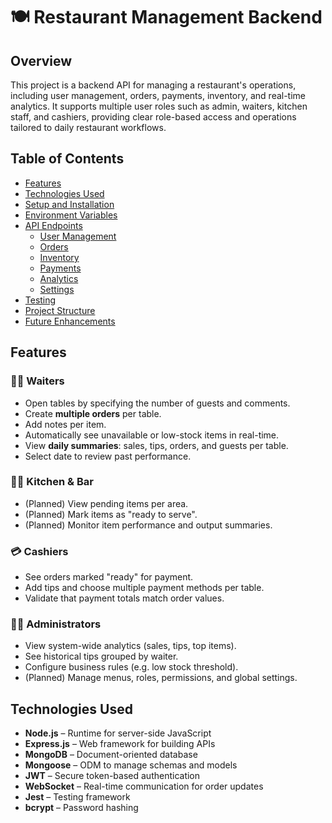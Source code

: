 # 🍽️ Restaurant Management Backend

## Overview

This project is a backend API for managing a restaurant's operations, including user management, orders, payments, inventory, and real-time analytics. It supports multiple user roles such as admin, waiters, kitchen staff, and cashiers, providing clear role-based access and operations tailored to daily restaurant workflows.

## Table of Contents

- [Features](#features)
- [Technologies Used](#technologies-used)
- [Setup and Installation](#setup-and-installation)
- [Environment Variables](#environment-variables)
- [API Endpoints](#api-endpoints)
  - [User Management](#user-management)
  - [Orders](#orders)
  - [Inventory](#inventory)
  - [Payments](#payments)
  - [Analytics](#analytics)
  - [Settings](#settings)
- [Testing](#testing)
- [Project Structure](#project-structure)
- [Future Enhancements](#future-enhancements)

## Features

### 👨‍🍳 Waiters
- Open tables by specifying the number of guests and comments.
- Create **multiple orders** per table.
- Add notes per item.
- Automatically see unavailable or low-stock items in real-time.
- View **daily summaries**: sales, tips, orders, and guests per table.
- Select date to review past performance.

### 🧑‍🍳 Kitchen & Bar
- (Planned) View pending items per area.
- (Planned) Mark items as "ready to serve".
- (Planned) Monitor item performance and output summaries.

### 💳 Cashiers
- See orders marked "ready" for payment.
- Add tips and choose multiple payment methods per table.
- Validate that payment totals match order values.

### 🧑‍💼 Administrators
- View system-wide analytics (sales, tips, top items).
- See historical tips grouped by waiter.
- Configure business rules (e.g. low stock threshold).
- (Planned) Manage menus, roles, permissions, and global settings.

## Technologies Used

- **Node.js** – Runtime for server-side JavaScript
- **Express.js** – Web framework for building APIs
- **MongoDB** – Document-oriented database
- **Mongoose** – ODM to manage schemas and models
- **JWT** – Secure token-based authentication
- **WebSocket** – Real-time communication for order updates
- **Jest** – Testing framework
- **bcrypt** – Password hashing
